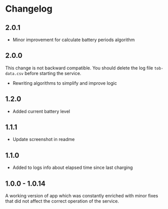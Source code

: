 # Changelog

## 2.0.1

- Minor improvement for calculate battery periods algorithm

## 2.0.0

This change is not backward compatible. You should delete the log file `tob-data.csv` before starting the service.

- Rewriting algorithms to simplify and improve logic

## 1.2.0

- Added current battery level

## 1.1.1

- Update screenshot in readme

## 1.1.0

- Added to logs info about elapsed time since last charging

## 1.0.0 - 1.0.14

A working version of app which was constantly enriched with minor fixes that did not affect the correct operation of the service.
